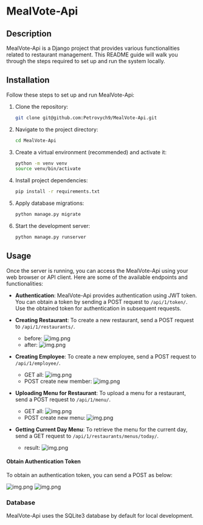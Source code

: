# MealVote-Api

## Description

MealVote-Api is a Django project that provides various functionalities related to restaurant management. This README guide will walk you through the steps required to set up and run the system locally.


## Installation

Follow these steps to set up and run MealVote-Api:

1. Clone the repository:

   ```bash
   git clone git@github.com:Petrovych9/MealVote-Api.git
    ```
2. Navigate to the project directory:

   ```bash
   cd MealVote-Api
   ```
3. Create a virtual environment (recommended) and activate it:
     ```bash
    python -m venv venv
    source venv/bin/activate
    ```
4. Install project dependencies:
    ```bash
    pip install -r requirements.txt
    ```
5. Apply database migrations:
    ```bash
    python manage.py migrate
    ```
6. Start the development server:
    ```bash
    python manage.py runserver
    ```


## Usage

Once the server is running, you can access the MealVote-Api using your web browser or API client. Here are some of the available endpoints and functionalities:

- **Authentication**: MealVote-Api provides authentication using JWT token. You can obtain a token by sending a POST request to `/api/1/token/`. Use the obtained token for authentication in subsequent requests.


- **Creating Restaurant**: To create a new restaurant, send a POST request to `/api/1/restaurants/`.
    
  - before: ![img.png](image/img_2.png)
  - after: ![img.png](image/img_3.png)



- **Creating Employee**: To create a new employee, send a POST request to `/api/1/employee/`.
  - GET all: ![img.png](image/img_3.png)
  - POST create new member:  ![img.png](image/img_6.png)

- **Uploading Menu for Restaurant**: To upload a menu for a restaurant, send a POST request to `/api/1/menu/`.
  - GET all: ![img.png](image/img_7.png)
  - POST create new menu:  ![img.png](image/img_8.png)


- **Getting Current Day Menu**: To retrieve the menu for the current day, send a GET request to `/api/1/restaurants/menus/today/`.
  - result: ![img.png](image/img_4.png)


#### Obtain Authentication Token
To obtain an authentication token, you can send a POST as below:

![img.png](image/img.png)
![img.png](image/img2.png)


### Database

MealVote-Api uses the SQLite3 database by default for local development. 
